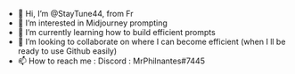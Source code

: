 - 👋 Hi, I’m @StayTune44, from Fr
- 👀 I’m interested in Midjourney prompting
- 🌱 I’m currently learning how to build efficient prompts 
- 💞️ I’m looking to collaborate on where I can become efficient (when I ll be ready to use Github easily)
- 📫 How to reach me : Discord : MrPhilnantes#7445

<!---
StayTune44/StayTune44 is a ✨ special ✨ repository because its `README.md` (this file) appears on your GitHub profile.
You can click the Preview link to take a look at your changes.
--->
